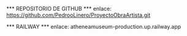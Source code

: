 *** REPOSITORIO DE GITHUB ***
enlace: https://github.com/PedrooLinero/ProyectoObraArtista.git 

*** RAILWAY ***
enlace: atheneamuseum-production.up.railway.app 
